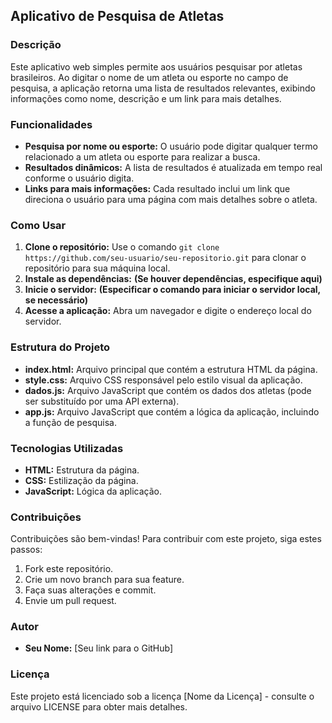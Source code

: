 ## **Aplicativo de Pesquisa de Atletas**

### **Descrição**
Este aplicativo web simples permite aos usuários pesquisar por atletas brasileiros. Ao digitar o nome de um atleta ou esporte no campo de pesquisa, a aplicação retorna uma lista de resultados relevantes, exibindo informações como nome, descrição e um link para mais detalhes.

### **Funcionalidades**
* **Pesquisa por nome ou esporte:** O usuário pode digitar qualquer termo relacionado a um atleta ou esporte para realizar a busca.
* **Resultados dinâmicos:** A lista de resultados é atualizada em tempo real conforme o usuário digita.
* **Links para mais informações:** Cada resultado inclui um link que direciona o usuário para uma página com mais detalhes sobre o atleta.

### **Como Usar**
1. **Clone o repositório:** Use o comando `git clone https://github.com/seu-usuario/seu-repositorio.git` para clonar o repositório para sua máquina local.
2. **Instale as dependências:** **(Se houver dependências, especifique aqui)**
3. **Inicie o servidor:** **(Especificar o comando para iniciar o servidor local, se necessário)**
4. **Acesse a aplicação:** Abra um navegador e digite o endereço local do servidor.

### **Estrutura do Projeto**
* **index.html:** Arquivo principal que contém a estrutura HTML da página.
* **style.css:** Arquivo CSS responsável pelo estilo visual da aplicação.
* **dados.js:** Arquivo JavaScript que contém os dados dos atletas (pode ser substituído por uma API externa).
* **app.js:** Arquivo JavaScript que contém a lógica da aplicação, incluindo a função de pesquisa.

### **Tecnologias Utilizadas**
* **HTML:** Estrutura da página.
* **CSS:** Estilização da página.
* **JavaScript:** Lógica da aplicação.

### **Contribuições**
Contribuições são bem-vindas! Para contribuir com este projeto, siga estes passos:
1. Fork este repositório.
2. Crie um novo branch para sua feature.
3. Faça suas alterações e commit.
4. Envie um pull request.

### **Autor**
* **Seu Nome:** [Seu link para o GitHub]

### **Licença**
Este projeto está licenciado sob a licença [Nome da Licença] - consulte o arquivo LICENSE para obter mais detalhes.
